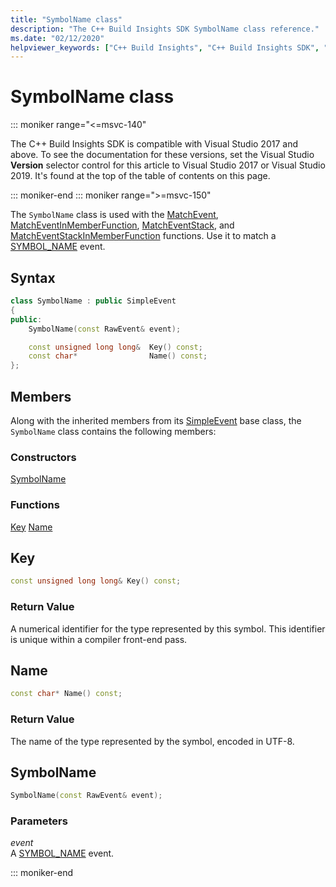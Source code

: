 ```yaml
---
title: "SymbolName class"
description: "The C++ Build Insights SDK SymbolName class reference."
ms.date: "02/12/2020"
helpviewer_keywords: ["C++ Build Insights", "C++ Build Insights SDK", "SymbolName", "throughput analysis", "build time analysis", "vcperf.exe"]
---
```

# SymbolName class

::: moniker range="<=msvc-140"

The C++ Build Insights SDK is compatible with Visual Studio 2017 and above. To see the documentation for these versions, set the Visual Studio **Version** selector control for this article to Visual Studio 2017 or Visual Studio 2019. It's found at the top of the table of contents on this page.

::: moniker-end
::: moniker range=">=msvc-150"

The `SymbolName` class is used with the [MatchEvent](../functions/match-event.md), [MatchEventInMemberFunction](../functions/match-event-in-member-function.md), [MatchEventStack](../functions/match-event-stack.md), and [MatchEventStackInMemberFunction](../functions/match-event-stack-in-member-function.md) functions. Use it to match a [SYMBOL_NAME](../event-table.md#symbol-name) event.

## Syntax

```cpp
class SymbolName : public SimpleEvent
{
public:
    SymbolName(const RawEvent& event);

    const unsigned long long&  Key() const;
    const char*                Name() const;
};
```

## Members

Along with the inherited members from its [SimpleEvent](simple-event.md) base class, the `SymbolName` class contains the following members:

### Constructors

[SymbolName](#symbol-name)

### Functions

[Key](#key)
[Name](#name)

## <a name="key"></a> Key

```cpp
const unsigned long long& Key() const;
```

### Return Value

A numerical identifier for the type represented by this symbol. This identifier is unique within a compiler front-end pass.

## <a name="name"></a> Name

```cpp
const char* Name() const;
```

### Return Value

The name of the type represented by the symbol, encoded in UTF-8.

## <a name="symbol-name"></a> SymbolName

```cpp
SymbolName(const RawEvent& event);
```

### Parameters

*event*\
A [SYMBOL_NAME](../event-table.md#symbol-name) event.

::: moniker-end
